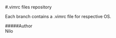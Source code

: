 #.vimrc files repository    

Each branch contains a .vimrc file for respective OS.

#####Author    
Nilo

